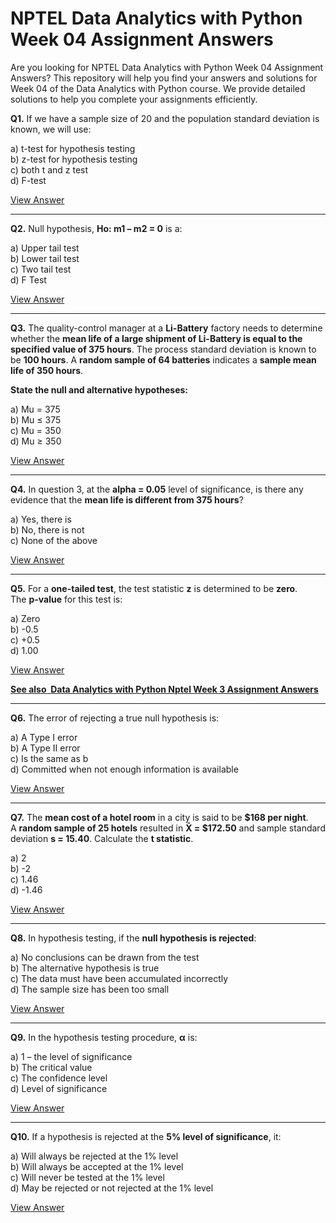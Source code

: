 # NPTEL Data Analytics with Python Week 04 Assignment Answers

Are you looking for NPTEL Data Analytics with Python Week 04 Assignment Answers? This repository will help you find your answers and solutions for Week 04 of the Data Analytics with Python course. We provide detailed solutions to help you complete your assignments efficiently.

**Q1.** If we have a sample size of 20 and the population standard deviation is known, we will use:

a) t-test for hypothesis testing\
b) z-test for hypothesis testing\
c) both t and z test\
d) F-test

[View Answer](https://my.progiez.com/courses/data-analytics-with-python-nptel-answers/)

***

**Q2.** Null hypothesis, **Ho: m1 – m2 = 0** is a:

a) Upper tail test\
b) Lower tail test\
c) Two tail test\
d) F Test

[View Answer](https://my.progiez.com/courses/data-analytics-with-python-nptel-answers/)

***

**Q3.** The quality-control manager at a **Li-Battery** factory needs to determine whether the **mean life of a large shipment of Li-Battery is equal to the specified value of 375 hours**. The process standard deviation is known to be **100 hours**. A **random sample of 64 batteries** indicates a **sample mean life of 350 hours**.

**State the null and alternative hypotheses:**

a) Mu = 375\
b) Mu ≤ 375\
c) Mu = 350\
d) Mu ≥ 350

[View Answer](https://my.progiez.com/courses/data-analytics-with-python-nptel-answers/)

***

**Q4.** In question 3, at the **alpha = 0.05** level of significance, is there any evidence that the **mean life is different from 375 hours**?

a) Yes, there is\
b) No, there is not\
c) None of the above

[View Answer](https://my.progiez.com/courses/data-analytics-with-python-nptel-answers/)

***

**Q5.** For a **one-tailed test**, the test statistic **z** is determined to be **zero**. The **p-value** for this test is:

a) Zero\
b) -0.5\
c) +0.5\
d) 1.00

[View Answer](https://my.progiez.com/courses/data-analytics-with-python-nptel-answers/)

[****See also**  **Data Analytics with Python Nptel Week 3 Assignment Answers****](https://progiez.com/data-analytics-with-python-nptel-week-3-quiz-answers)

***

**Q6.** The error of rejecting a true null hypothesis is:

a) A Type I error\
b) A Type II error\
c) Is the same as b\
d) Committed when not enough information is available

[View Answer](https://my.progiez.com/courses/data-analytics-with-python-nptel-answers/)

***

**Q7.** The **mean cost of a hotel room** in a city is said to be **$168 per night**. A **random sample of 25 hotels** resulted in **X̄ = $172.50** and sample standard deviation **s = 15.40**. Calculate the **t statistic**.

a) 2\
b) -2\
c) 1.46\
d) -1.46

[View Answer](https://my.progiez.com/courses/data-analytics-with-python-nptel-answers/)

***

**Q8.** In hypothesis testing, if the **null hypothesis is rejected**:

a) No conclusions can be drawn from the test\
b) The alternative hypothesis is true\
c) The data must have been accumulated incorrectly\
d) The sample size has been too small

[View Answer](https://my.progiez.com/courses/data-analytics-with-python-nptel-answers/)

***

**Q9.** In the hypothesis testing procedure, **α** is:

a) 1 – the level of significance\
b) The critical value\
c) The confidence level\
d) Level of significance

[View Answer](https://my.progiez.com/courses/data-analytics-with-python-nptel-answers/)

***

**Q10.** If a hypothesis is rejected at the **5% level of significance**, it:

a) Will always be rejected at the 1% level\
b) Will always be accepted at the 1% level\
c) Will never be tested at the 1% level\
d) May be rejected or not rejected at the 1% level

[View Answer](https://my.progiez.com/courses/data-analytics-with-python-nptel-answers/)
